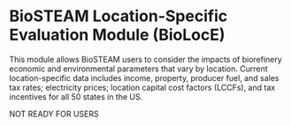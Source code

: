 # BioSTEAM Location-Specific Evaluation Module (BioLocE)

This module allows BioSTEAM users to consider the impacts of biorefinery economic and environmental parameters that vary by location. Current location-specific data includes income, property, producer fuel, and sales tax rates; electricity prices; location capital cost factors (LCCFs), and tax incentives for all 50 states in the US.

NOT READY FOR USERS
